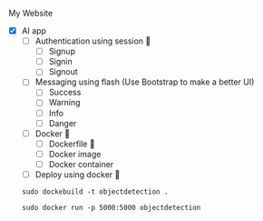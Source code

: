  My Website
- [X] AI app
    - [ ]  Authentication using session 👤
        - [ ]  Signup
        - [ ]  Signin
        - [ ]  Signout
    - [ ]  Messaging using flash (Use Bootstrap to make a better UI)
        - [ ]  Success
        - [ ]  Warning
        - [ ]  Info
        - [ ]  Danger
    - [ ]  Docker 🐳
        - [ ]  Dockerfile 📝
        - [ ]  Docker image
        - [ ]  Docker container
    - [ ]  Deploy using docker 🚀
   ```
   sudo dockebuild -t objectdetection .
   ```
   ```
   sudo docker run -p 5000:5000 objectdetection
   ```
